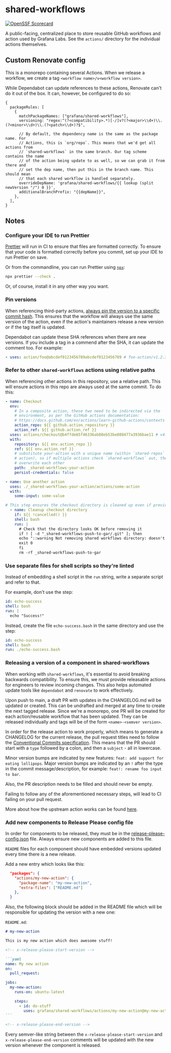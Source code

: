 # shared-workflows

[![OpenSSF Scorecard][scorecard image]][scorecard]

A public-facing, centralized place to store reusable GitHub workflows and action
used by Grafana Labs. See the `actions/` directory for the individual actions
themselves.

[scorecard]: https://scorecard.dev/viewer/?uri=github.com/grafana/shared-workflows
[scorecard image]: https://api.scorecard.dev/projects/github.com/grafana/shared-workflows/badge

## Custom Renovate config

This is a monorepo containing several Actions. When we release a workflow, we create a tag `<workflow name>/v<workflow version>`.

While Dependabot can update references to these actions, Renovate can't do it out of the box. It can, however, be configured to do so:

```json5
{
  packageRules: [
    {
      matchPackageNames: ["grafana/shared-workflows"],
      versioning: "regex:^(?<compatibility>.*)[-/]v?(?<major>\\d+)\\.(?<minor>\\d+)\\.(?<patch>\\d+)?$",

      // By default, the dependency name is the same as the package name. For
      // Actions, this is `org/repo`. This means that we'd get all actions from
      // `shared-workflows` in the same branch. Our tag scheme contains the name
      // of the action being update to as well, so we can grab it from there and
      // set the dep name, then put this in the branch name. This should mean
      // that each shared workflow is handled separately.
      overrideDepName: 'grafana/shared-workflows/{{ lookup (split newVersion "/") 0 }}',
      additionalBranchPrefix: "{{depName}}",
    },
  ],
}
```

## Notes

### Configure your IDE to run Prettier

[Prettier] will run in CI to ensure that files are formatted correctly. To ensure
that your code is formatted correctly before you commit, set up your IDE to run
Prettier on save.

Or from the commandline, you can run Prettier using [`npx`][npx]:

```sh
npx prettier --check .
```

Or, of course, install it in any other way you want.

[npx]: https://www.npmjs.com/package/npx
[prettier]: https://prettier.io/

### Pin versions

When referencing third-party actions, [always pin the version to a specific
commit hash][hardening]. This ensures that the workflow will always use the same
version of the action, even if the action's maintainers release a new version or
if the tag itself is updated.

Dependabot can update these SHA references when there are new versions. If you
include a tag in a commend after the SHA, it can update the comment too. For
example:

```yaml
- uses: action/foo@abcdef0123456789abcdef0123456789 # foo-action/v1.2.3
```

[hardening]: https://docs.github.com/en/actions/security-guides/security-hardening-for-github-actions#using-third-party-actions

### Refer to other `shared-workflows` actions using relative paths

When referencing other actions in this repository, use a relative path. This
will ensure actions in this repo are always used at the same commit. To do this:

```yaml
- name: Checkout
  env:
    # In a composite action, these two need to be indirected via the
    # environment, as per the GitHub actions documentation:
    # https://docs.github.com/en/actions/learn-github-actions/contexts
    action_repo: ${{ github.action_repository }}
    action_ref: ${{ github.action_ref }}
  uses: actions/checkout@b4ffde65f46336ab88eb53be808477a3936bae11 # v4.1.1
  with:
    repository: ${{ env.action_repo }}
    ref: ${{ env.action_ref }}
    # substitute your-action with a unique name (within `shared-repos` for your
    # action), so if multiple actions check `shared-workflows` out, they don't
    # overwrite each other
    path: _shared-workflows-your-action
    persist-credentials: false

- name: Use another action
  uses: ./_shared-workflows-your-action/actions/some-action
  with:
    some-input: some-value

# This step ensures the checkout directory is cleaned up even if previous steps fail
  - name: Cleanup checkout directory
    if: ${{ !cancelled() }}
    shell: bash
    run: |
      # Check that the directory looks OK before removing it
      if ! [ -d "_shared-workflows-push-to-gar/.git" ]; then
      echo "::warning Not removing shared workflows directory: doesn't look like a git repository"
      exit 0
      fi
      rm -rf _shared-workflows-push-to-gar
```

### Use separate files for shell scripts so they're linted

Instead of embedding a shell script in the `run` string, write a separate script and refer to that.

For example, don't use the step:

```yaml
id: echo-success
shell: bash
run: |
  echo "Success!"
```

Instead, create the file `echo-success.bash` in the same directory and use the step:

```yaml
id: echo-success
shell: bash
run: ./echo-success.bash
```

### Releasing a version of a component in shared-workflows

When working with `shared-workflows`, it's essential to avoid breaking backwards compatibility. To ensure this, we must provide releasable actions for engineers to review incoming changes. This also helps automated update tools like `dependabot` and `renovate` to work effectively.

Upon push to main, a draft PR with updates in the CHANGELOG.md will be updated or created. This can be undrafted and merged at any time to create the next tagged release. Since we're a monorepo, one PR will be created for each action/reusable workflow that has been updated. They can be released individually and tags will be of the form `<name>-<semver version>`.

In order for the release action to work properly, which means to generate a CHANGELOG for the current release, the pull request titles need to follow the [Conventional Commits specification](https://www.conventionalcommits.org/en/v1.0.0/). This means that the PR should start with a `type` followed by a colon, and then a `subject` - all in lowercase.

Minor version bumps are indicated by new features: `feat: add support for eating lollipops`. Major version bumps are indicated by an `!` after the type in the commit message/description, for example: `feat!: rename foo input to bar`.

Also, the PR description needs to be filled and should never be empty.

Failing to follow any of the aforementioned necessary steps, will lead to CI failing on your pull request.

More about how the upstream action works can be found [here](https://github.com/googleapis/release-please-action).

### Add new components to Release Please config file

In order for components to be released, they must be in the [release-please-config.json](./release-please-config.json) file. Always ensure new components are added to this file.

`README` files for each component should have embedded versions updated every time there is a new release.

Add a new entry which looks like this:

```json
  "packages": {
    "actions/my-new-action": {
      "package-name": "my-new-action",
      "extra-files": ["README.md"]
    },
  }
```

Also, the following block should be added in the README file which will be responsible for updating the version with a new one:

`README.md`:

````markdown
# my-new-action

This is my new action which does awesome stuff!

<!-- x-release-please-start-version -->

```yaml
name: My new action
on:
  pull_request:

jobs:
  my-new-action:
    runs-on: ubuntu-latest

    steps:
      - id: do-stuff
        uses: grafana/shared-workflows/actions/my-new-action@my-new-action/v1.0.0
```

<!-- x-release-please-end-version -->
````

Every semver-like string between the `x-release-please-start-version` and `x-release-please-end-version` comments will be updated with the new version whenever the component is released.
